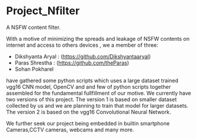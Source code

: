 # Project_Nfilter
A NSFW content filter.


With a motive of minimizing the spreads and leakage of NSFW contents on internet and access to others devices , we a member of three: 
- Dikshyanta Aryal : (https://github.com/Dikshyantaaryal)
- Paras Shrestha : (https://github.com/theParas)
- Sohan Pokharel

 have gathered some python scripts which uses a large dataset trained vgg16 CNN model, OpenCV and and few of python 
 scripts together assembled for the fundamental fullfillment of our motive. We currently have two versions of this project. The version 1 is based on smaller dataset collected 
 by us and we are planning to train that model for larger datasets. The version 2 is based on the vgg16 Convolutional Neural Network.
  
  
We further seek our project being embedded in builtin smartphone Cameras,CCTV cameras, webcams and many more.
